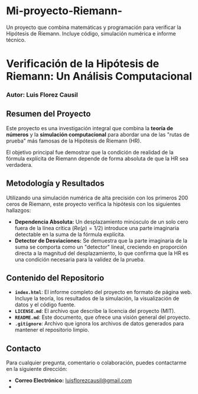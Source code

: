# Mi-proyecto-Riemann-
Un proyecto que combina matemáticas y programación para verificar la Hipótesis de Riemann. Incluye código, simulación numérica e informe técnico.
# Verificación de la Hipótesis de Riemann: Un Análisis Computacional

### Autor: Luis Florez Causil

## Resumen del Proyecto

Este proyecto es una investigación integral que combina la **teoría de números** y la **simulación computacional** para abordar una de las "rutas de prueba" más famosas de la Hipótesis de Riemann (HR).

El objetivo principal fue demostrar que la condición de realidad de la fórmula explícita de Riemann depende de forma absoluta de que la HR sea verdadera.

## Metodología y Resultados

Utilizando una simulación numérica de alta precisión con los primeros 200 ceros de Riemann, este proyecto verifica la hipótesis con los siguientes hallazgos:

* **Dependencia Absoluta:** Un desplazamiento minúsculo de un solo cero fuera de la línea crítica ($Re(\rho) = 1/2$) introduce una parte imaginaria detectable en la suma de la fórmula explícita.
* **Detector de Desviaciones:** Se demuestra que la parte imaginaria de la suma se comporta como un "detector" lineal, creciendo en proporción directa a la magnitud del desplazamiento, lo que confirma que la HR es una condición necesaria para la validez de la prueba.

## Contenido del Repositorio

* **`index.html`**: El informe completo del proyecto en formato de página web. Incluye la teoría, los resultados de la simulación, la visualización de datos y el código fuente.
* **`LICENSE.md`**: El archivo que describe la licencia del proyecto (MIT).
* **`README.md`**: Este documento, que ofrece una visión general del proyecto.
* **`.gitignore`**: Archivo que ignora los archivos de datos generados para mantener el repositorio limpio.

## Contacto

Para cualquier pregunta, comentario o colaboración, puedes contactarme en la siguiente dirección:

* **Correo Electrónico:** luisflorezcausil@gmail.com
* 
